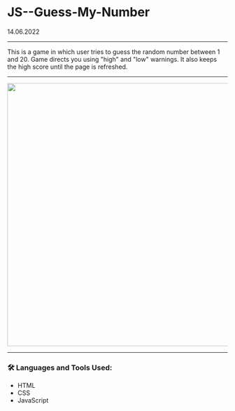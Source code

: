 # JS--Guess-My-Number
14.06.2022

---

This is a game in which user tries to guess the random number between 1 and 20. Game directs you using "high" and "low" warnings. It also keeps the high score until the page is refreshed.

---

<img width="600px" src="https://github.com/cptsprrw/JS--Guess-My-Number/blob/main/Guess-My-Number-screenshot.png?raw=true" />

---

### :hammer_and_wrench: Languages and Tools Used:
- HTML
- CSS
- JavaScript
